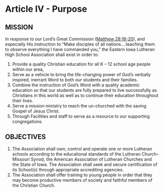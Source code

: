# Article IV - Purpose

## MISSION

In response to our Lord’s Great Commission ([Matthew 28:18-20](https://www.biblegateway.com/passage/?search=Matthew+28%3A18-20&version=ESV)), and especially His instruction to “Make disciples of all nations....teaching them to observe everything I have commanded you,” the Eastern Iowa Lutheran High School Association shall exist in order to:

1. Provide a quality Christian education for all K – 12 school age people within our area,
1. Serve as a vehicle to bring the life-changing power of God’s verbally inspired, inerrant Word to both our students and their families.
1. Combine the instruction of God’s Word with a quality academic education so that our students are fully prepared to live successfully as Christians in this world as well as to continue their education throughout their lives. 
1. Serve a mission ministry to reach the un-churched with the saving Gospel of Jesus Christ.
1. Through Facilities and staff to serve as a resource to our supporting congregations.

## OBJECTIVES

1. The Association shall own, control and operate one or more Lutheran schools according to the educational standards of the Lutheran Church–Missouri Synod, the American Association of Lutheran Churches and the State of Iowa. The Association shall seek and secure certification of its School(s) through appropriate accrediting agencies.
1. The Association shall offer training to young people in order that they may become productive members of society and faithful members of the Christian Church.
